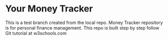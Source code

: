 # Your Money Tracker
This is a test branch created from the local repo.
Money Tracker repository is for personal finance management.
This repo is built step by step follow Git tutorial at w3schools.com
